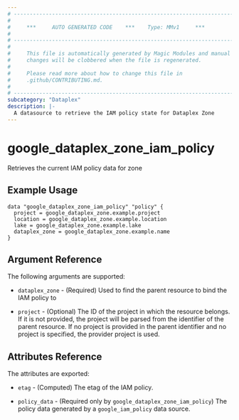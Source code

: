 ```yaml
---
# ----------------------------------------------------------------------------
#
#     ***     AUTO GENERATED CODE    ***    Type: MMv1     ***
#
# ----------------------------------------------------------------------------
#
#     This file is automatically generated by Magic Modules and manual
#     changes will be clobbered when the file is regenerated.
#
#     Please read more about how to change this file in
#     .github/CONTRIBUTING.md.
#
# ----------------------------------------------------------------------------
subcategory: "Dataplex"
description: |-
  A datasource to retrieve the IAM policy state for Dataplex Zone
---
```



# google_dataplex_zone_iam_policy

Retrieves the current IAM policy data for zone


## Example Usage


```hcl
data "google_dataplex_zone_iam_policy" "policy" {
  project = google_dataplex_zone.example.project
  location = google_dataplex_zone.example.location
  lake = google_dataplex_zone.example.lake
  dataplex_zone = google_dataplex_zone.example.name
}
```

## Argument Reference

The following arguments are supported:

* `dataplex_zone` - (Required) Used to find the parent resource to bind the IAM policy to

* `project` - (Optional) The ID of the project in which the resource belongs.
    If it is not provided, the project will be parsed from the identifier of the parent resource. If no project is provided in the parent identifier and no project is specified, the provider project is used.

## Attributes Reference

The attributes are exported:

* `etag` - (Computed) The etag of the IAM policy.

* `policy_data` - (Required only by `google_dataplex_zone_iam_policy`) The policy data generated by
  a `google_iam_policy` data source.
